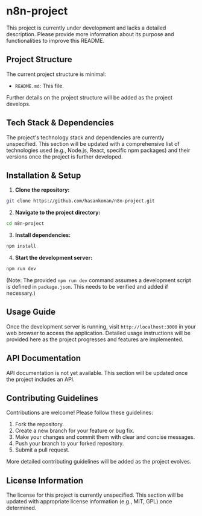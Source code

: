 # n8n-project

This project is currently under development and lacks a detailed description.  Please provide more information about its purpose and functionalities to improve this README.


## Project Structure

The current project structure is minimal:

- `README.md`: This file.

Further details on the project structure will be added as the project develops.


## Tech Stack & Dependencies

The project's technology stack and dependencies are currently unspecified.  This section will be updated with a comprehensive list of technologies used (e.g., Node.js, React, specific npm packages) and their versions once the project is further developed.


## Installation & Setup

1. **Clone the repository:**

```bash
git clone https://github.com/hasankoman/n8n-project.git
```

2. **Navigate to the project directory:**

```bash
cd n8n-project
```

3. **Install dependencies:**

```bash
npm install
```

4. **Start the development server:**

```bash
npm run dev
```

(Note:  The provided `npm run dev` command assumes a development script is defined in `package.json`.  This needs to be verified and added if necessary.)


## Usage Guide

Once the development server is running, visit `http://localhost:3000` in your web browser to access the application.  Detailed usage instructions will be provided here as the project progresses and features are implemented.


## API Documentation

API documentation is not yet available.  This section will be updated once the project includes an API.


## Contributing Guidelines

Contributions are welcome! Please follow these guidelines:

1. Fork the repository.
2. Create a new branch for your feature or bug fix.
3. Make your changes and commit them with clear and concise messages.
4. Push your branch to your forked repository.
5. Submit a pull request.

More detailed contributing guidelines will be added as the project evolves.


## License Information

The license for this project is currently unspecified.  This section will be updated with appropriate license information (e.g., MIT, GPL) once determined.
